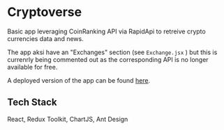 # Cryptoverse

Basic app leveraging CoinRanking API via RapidApi to retreive crypto currencies data and news.

The app aksi have an "Exchanges" section (see `Exchange.jsx` ) but this is currenrly being commented out as the corresponding API is no longer available for free.

A deployed version of the app can be found [here](https://cryptoverse-mirthis.netlify.app/).

## Tech Stack

React, Redux Toolkit, ChartJS, Ant Design
